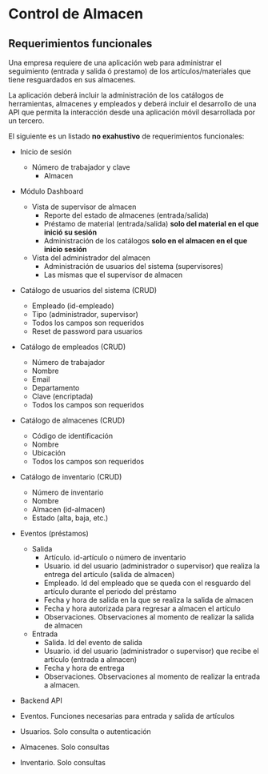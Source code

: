 # Control de Almacen


## Requerimientos funcionales
 
Una empresa requiere de una aplicación web para administrar el seguimiento (entrada y salida ó prestamo) de los artículos/materiales que tiene resguardados en sus almacenes.

La aplicación deberá incluir la administración de los catálogos de herramientas, almacenes y empleados y deberá incluir el desarrollo de una API que permita la interacción desde una aplicación móvil desarrollada por un tercero.

El siguiente es un listado **no exahustivo** de requerimientos funcionales:

- Inicio de sesión
  - Número de trabajador y clave
    - Almacen

- Módulo Dashboard
  - Vista de supervisor de almacen
    - Reporte del estado de almacenes (entrada/salida)
    - Préstamo de material (entrada/salida) **solo del material en el que inició su sesión**
    - Administración de los catálogos **solo en el almacen en el que inicio sesión**
  - Vista del administrador del almacen
    - Administración de usuarios del sistema (supervisores)
    - Las mismas que el supervisor de almacen
    
- Catálogo de usuarios del sistema (CRUD)
  - Empleado (id-empleado)
  - Tipo (administrador, supervisor)
  - Todos los campos son requeridos
  - Reset de password para usuarios
  
- Catálogo de empleados (CRUD)
  - Número de trabajador
  - Nombre
  - Email
  - Departamento
  - Clave (encriptada)
  - Todos los campos son requeridos

- Catálogo de almacenes (CRUD)
  - Código de identificación
  - Nombre
  - Ubicación
  - Todos los campos son requeridos
  
- Catálogo de inventario (CRUD)
  - Número de inventario
  - Nombre
  - Almacen (id-almacen)
  - Estado (alta, baja, etc.)
  
- Eventos (préstamos)
  - Salida
    - Artículo. id-artículo o número de inventario
    - Usuario. id del usuario (administrador o supervisor) que realiza la entrega del artículo (salida de almacen)
    - Empleado. Id del empleado que se queda con el resguardo del artículo durante el periodo del préstamo
    - Fecha y hora de salida en la que se realiza la salida de almacen
    - Fecha y hora autorizada para  regresar a almacen el artículo
    - Observaciones. Observaciones al momento de realizar la salida de almacen
  - Entrada
    - Salida. Id del evento de salida
    - Usuario. id del usuario (administrador o supervisor) que recibe el artículo (entrada a almacen)
    - Fecha y hora de entrega
    - Observaciones. Observaciones al momento de realizar la entrada a almacen.
    
- Backend API
 - Eventos. Funciones necesarias para entrada y salida de artículos
 - Usuarios. Solo consulta o autenticación
 - Almacenes. Solo consultas
 - Inventario. Solo consultas

  
